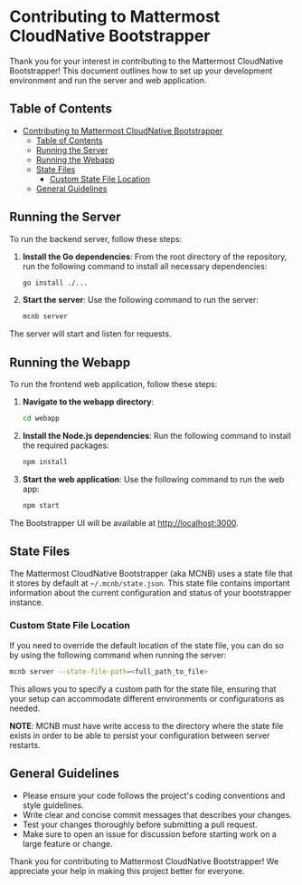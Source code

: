 
# Contributing to Mattermost CloudNative Bootstrapper

Thank you for your interest in contributing to the Mattermost CloudNative Bootstrapper! This document outlines how to set up your development environment and run the server and web application.

## Table of Contents

- [Contributing to Mattermost CloudNative Bootstrapper](#contributing-to-mattermost-cloudnative-bootstrapper)
  - [Table of Contents](#table-of-contents)
  - [Running the Server](#running-the-server)
  - [Running the Webapp](#running-the-webapp)
  - [State Files](#state-files)
    - [Custom State File Location](#custom-state-file-location)
  - [General Guidelines](#general-guidelines)

## Running the Server

To run the backend server, follow these steps:

1. **Install the Go dependencies**: From the root directory of the repository, run the following command to install all necessary dependencies:

   ```bash
   go install ./...
   ```

2. **Start the server**: Use the following command to run the server:

   ```bash
   mcnb server
   ```

The server will start and listen for requests.

## Running the Webapp

To run the frontend web application, follow these steps:

1. **Navigate to the webapp directory**:

   ```bash
   cd webapp
   ```

2. **Install the Node.js dependencies**: Run the following command to install the required packages:

   ```bash
   npm install
   ```

3. **Start the web application**: Use the following command to run the web app:

   ```bash
   npm start
   ```

The Bootstrapper UI will be available at [http://localhost:3000](http://localhost:3000).

## State Files

The Mattermost CloudNative Bootstrapper (aka MCNB) uses a state file that it stores by default at `~/.mcnb/state.json`. This state file contains important information about the current configuration and status of your bootstrapper instance.

### Custom State File Location

If you need to override the default location of the state file, you can do so by using the following command when running the server:

```bash
mcnb server --state-file-path=<full_path_to_file>
```

This allows you to specify a custom path for the state file, ensuring that your setup can accommodate different environments or configurations as needed.

**NOTE**: MCNB must have write access to the directory where the state file exists in order to be able to persist your configuration between server restarts.

## General Guidelines

- Please ensure your code follows the project's coding conventions and style guidelines.
- Write clear and concise commit messages that describes your changes.
- Test your changes thoroughly before submitting a pull request.
- Make sure to open an issue for discussion before starting work on a large feature or change.

Thank you for contributing to Mattermost CloudNative Bootstrapper! We appreciate your help in making this project better for everyone.
